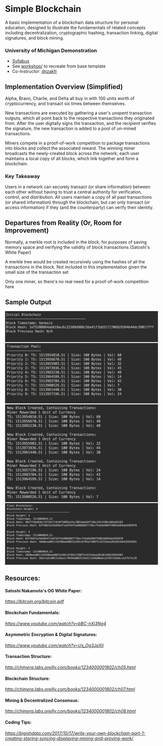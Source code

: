 # Simple Blockchain

A basic implementation of a blockchain data structure for personal education, designed to illustrate the fundamentals of related concepts including decentralization, cryptographic hashing, transaction linking, digital signatures, and block mining.

### University of Michigan Demonstration
+ [Syllabus](goo.gl/5PK68k)
+ See [workshop/](https://github.com/namangupta9/blockchain/tree/master/workshop) to recreate from base template
+ Co-Instructor: [@izakfr](https://github.com/izakfr)

## Implementation Overview (Simplified)
Alpha, Bravo, Charlie, and Delta all buy in with 100 units worth of cryptocurrency, and transact six times between themselves. 

New transactions are executed by gathering a user's unspent transaction outputs, which all point back to the respective transactions they originated from. After the user digitally signs the transaction, and the recipient verifies the signature, the new transaction is added to a pool of un-mined transactions.

Miners compete in a proof-of-work competition to package transactions into blocks and collect the associated reward. The winning miner broadcasts the newly-created block across the network; each user maintains a local copy of all blocks, which link together and form a blockchain.

### Key Takeaway

Users in a network can securely transact (or share information) between each other without having to trust a central authority for verification, control, and distribution. All users maintain a copy of all past transactions (or shared information) through the blockchain, but can only transact (or access information) if they (and the counterparty) can verify their identity.

## Departures from Reality (Or, Room for Improvement)
Normally, a merkle root is included in the block, for purposes of saving memory space and verifying the validity of block transactions (Satoshi's White Paper)

A merkle tree would be created recursively using the hashes of all the transactions in the block. Not included in this implementation given the small size of the transaction set

Only one miner, so there's no real need for a proof-of-work competition here

## Sample Output
![Genesis Block Creation](img/SampleOut1.png)
![Transaction Pool](img/SampleOut2.png)
![Block Mining](img/SampleOut3.png)
![Final Blockchain](img/SampleOut4.png)

## Resources:
#### Satoshi Nakamoto's OG White Paper:
*https://bitcoin.org/bitcoin.pdf*
#### Blockchain Fundamentals:
*https://www.youtube.com/watch?v=bBC-nXj3Ng4*
#### Asymmetric Encryption & Digital Signatures:
*https://www.youtube.com/watch?v=Us_Og3JeXiI*
#### Transaction Structure:
*http://chimera.labs.oreilly.com/books/1234000001802/ch05.html*
#### Blockchain Structure:
*http://chimera.labs.oreilly.com/books/1234000001802/ch07.html*
#### Mining & Decentralized Consensus:
*http://chimera.labs.oreilly.com/books/1234000001802/ch08.html*
#### Coding Tips:
*https://bigishdata.com/2017/10/17/write-your-own-blockchain-part-1-creating-storing-syncing-displaying-mining-and-proving-work/*
